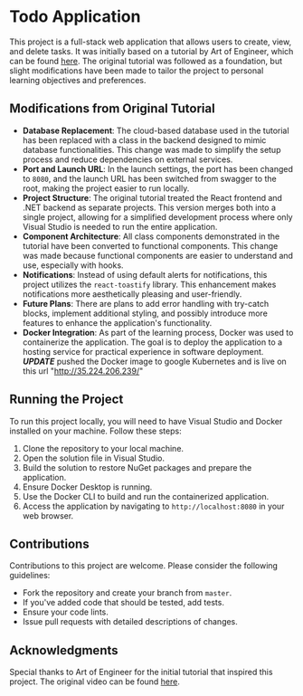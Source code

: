 # Todo Application

This project is a full-stack web application that allows users to create, view, and delete tasks. It was initially based on a tutorial by Art of Engineer, which can be found [here](https://www.youtube.com/watch?v=O5hKoBV3vaU). The original tutorial was followed as a foundation, but slight modifications have been made to tailor the project to personal learning objectives and preferences.

## Modifications from Original Tutorial

- **Database Replacement**: The cloud-based database used in the tutorial has been replaced with a class in the backend designed to mimic database functionalities. This change was made to simplify the setup process and reduce dependencies on external services.
- **Port and Launch URL**: In the launch settings, the port has been changed to `8080`, and the launch URL has been switched from swagger to the root, making the project easier to run locally.
- **Project Structure**: The original tutorial treated the React frontend and .NET backend as separate projects. This version merges both into a single project, allowing for a simplified development process where only Visual Studio is needed to run the entire application.
- **Component Architecture**: All class components demonstrated in the tutorial have been converted to functional components. This change was made because functional components are easier to understand and use, especially with hooks.
- **Notifications**: Instead of using default alerts for notifications, this project utilizes the `react-toastify` library. This enhancement makes notifications more aesthetically pleasing and user-friendly.
- **Future Plans**: There are plans to add error handling with try-catch blocks, implement additional styling, and possibly introduce more features to enhance the application's functionality.
- **Docker Integration**: As part of the learning process, Docker was used to containerize the application. The goal is to deploy the application to a hosting service for practical experience in software deployment. ***UPDATE*** pushed the Docker image to google Kubernetes and is live on this url "http://35.224.206.239/"

## Running the Project

To run this project locally, you will need to have Visual Studio and Docker installed on your machine. Follow these steps:

1. Clone the repository to your local machine.
2. Open the solution file in Visual Studio.
3. Build the solution to restore NuGet packages and prepare the application.
4. Ensure Docker Desktop is running.
5. Use the Docker CLI to build and run the containerized application.
6. Access the application by navigating to `http://localhost:8080` in your web browser.

## Contributions

Contributions to this project are welcome. Please consider the following guidelines:

- Fork the repository and create your branch from `master`.
- If you've added code that should be tested, add tests.
- Ensure your code lints.
- Issue pull requests with detailed descriptions of changes.

## Acknowledgments

Special thanks to Art of Engineer for the initial tutorial that inspired this project. The original video can be found [here](https://www.youtube.com/watch?v=O5hKoBV3vaU).
